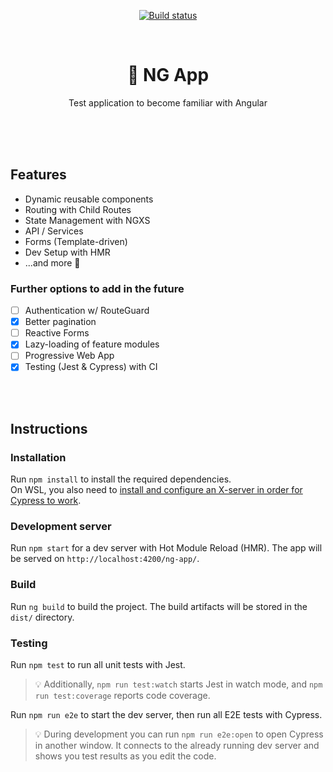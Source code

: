 <p align=center>
  <a href="https://travis-ci.org/jonaskuske/ng-app"><img align="center" src="https://travis-ci.org/jonaskuske/ng-app.svg?branch=master" alt="Build status"></a>
</p>

<br>

<h1 align=center>🧪 NG App</h1>
<p align=center>Test application to become familiar with Angular</p>

<br>
<br>
<br>

## Features

- Dynamic reusable components
- Routing with Child Routes
- State Management with NGXS
- API / Services
- Forms (Template-driven)
- Dev Setup with HMR
- ...and more 👀

### Further options to add in the future

- [ ] Authentication w/ RouteGuard
- [x] Better pagination
- [ ] Reactive Forms
- [x] Lazy-loading of feature modules
- [ ] Progressive Web App
- [x] Testing (Jest & Cypress) with CI

<br>
<br>

## Instructions

### Installation

Run `npm install` to install the required dependencies.  
On WSL, you also need to [install and configure an X-server in order for Cypress to work](https://nickymeuleman.netlify.com/blog/gui-on-wsl2-cypress).

### Development server

Run `npm start` for a dev server with Hot Module Reload (HMR). The app will be served on `http://localhost:4200/ng-app/`.

### Build

Run `ng build` to build the project. The build artifacts will be stored in the `dist/` directory.

### Testing

Run `npm test` to run all unit tests with Jest.

> 💡 Additionally, `npm run test:watch` starts Jest in watch mode, and `npm run test:coverage` reports code coverage.

Run `npm run e2e` to start the dev server, then run all E2E tests with Cypress.

> 💡 During development you can run `npm run e2e:open` to open Cypress in another window. It connects to the already running dev server and shows you test results as you edit the code.
